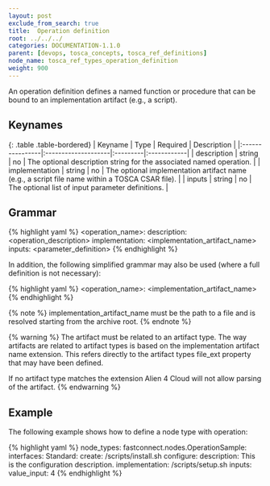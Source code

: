```yaml
---
layout: post
exclude_from_search: true
title:  Operation definition
root: ../../../
categories: DOCUMENTATION-1.1.0
parent: [devops, tosca_concepts, tosca_ref_definitions]
node_name: tosca_ref_types_operation_definition
weight: 900
---
```


An operation definition defines a named function or procedure that can be bound to an implementation artifact (e.g., a script).

## Keynames

{: .table .table-bordered}
| Keyname         | Type                | Required | Description |
|:----------------|:--------------------|:---------|:------------|
| description     | string              |	no       | The optional description string for the associated named operation. |
| implementation  |	string              | no       | The optional implementation artifact name (e.g., a script file name within a TOSCA CSAR file). |
| inputs          | string              | no       | The optional list of input parameter definitions. |

## Grammar

{% highlight yaml %}
<operation_name>:
  description: <operation_description>
  implementation: <implementation_artifact_name>
  inputs:
    <parameter_definition>
{% endhighlight %}

In addition, the following simplified grammar may also be used (where a full definition is not necessary):

{% highlight yaml %}
<operation_name>: <implementation_artifact_name>
{% endhighlight %}

{% note %}
implementation_artifact_name must be the path to a file and is resolved starting from the archive root.
{% endnote %}

{% warning %}
The artifact must be related to an artifact type. The way artifacts are related to artifact types is based on the implementation artifact name extension.
This refers directly to the artifact types file_ext property that may have been defined.

If no artifact type matches the extension Alien 4 Cloud will not allow parsing of the artifact.
{% endwarning %}

## Example

The following example shows how to define a node type with operation:

{% highlight yaml %}
node_types:
  fastconnect.nodes.OperationSample:
    interfaces:
      Standard:
        create: /scripts/install.sh
        configure:
          description: This is the configuration description.
          implementation: /scripts/setup.sh
          inputs:
            value_input: 4
{% endhighlight %}

